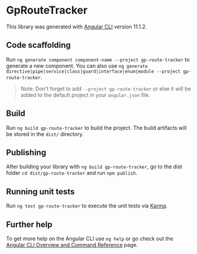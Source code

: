 # GpRouteTracker

This library was generated with [Angular CLI](https://github.com/angular/angular-cli) version 11.1.2.

## Code scaffolding

Run `ng generate component component-name --project gp-route-tracker` to generate a new component. You can also use `ng generate directive|pipe|service|class|guard|interface|enum|module --project gp-route-tracker`.
> Note: Don't forget to add `--project gp-route-tracker` or else it will be added to the default project in your `angular.json` file. 

## Build

Run `ng build gp-route-tracker` to build the project. The build artifacts will be stored in the `dist/` directory.

## Publishing

After building your library with `ng build gp-route-tracker`, go to the dist folder `cd dist/gp-route-tracker` and run `npm publish`.

## Running unit tests

Run `ng test gp-route-tracker` to execute the unit tests via [Karma](https://karma-runner.github.io).

## Further help

To get more help on the Angular CLI use `ng help` or go check out the [Angular CLI Overview and Command Reference](https://angular.io/cli) page.
